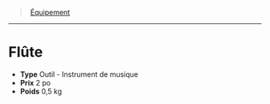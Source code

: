 ﻿---
!Equipment
Type: Outil - Instrument de musique
Price: 2 po
Weight: 0,5 kg
Id: equipment_hd.md#flûte
ParentLink: equipment_hd.md#Équipement
Name: Flûte
ParentName: Équipement
NameLevel: 1
---
> [Équipement](hd_equipment.md)

---

# Flûte

- **Type** Outil - Instrument de musique
- **Prix** 2 po
- **Poids** 0,5 kg

